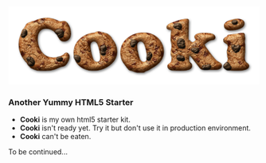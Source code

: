 ![Eat Cookies](https://github.com/Manoz/Cooki/blob/master/Cooki.png)

### Another Yummy HTML5 Starter

* **Cooki** is my own html5 starter kit.
* **Cooki** isn't ready yet. Try it but don't use it in production environment.
* **Cooki** can't be eaten.

To be continued...
